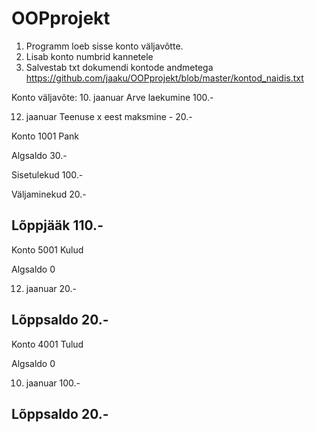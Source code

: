 # OOPprojekt

1. Programm loeb sisse konto väljavõtte. 
2. Lisab konto numbrid  kannetele
3. Salvestab txt dokumendi kontode andmetega   https://github.com/jaaku/OOPprojekt/blob/master/kontod_naidis.txt  

Konto väljavõte:
10. jaanuar Arve laekumine 100.-

12. jaanuar Teenuse x eest maksmine - 20.-


Konto 1001 Pank

Algsaldo 30.-

Sisetulekud 100.-

Väljaminekud 20.-

Lõppjääk 110.-
--------------------------

Konto 5001 Kulud

Algsaldo 0

12. jaanuar 20.-

Lõppsaldo 20.-
-------------------------


Konto 4001 Tulud

Algsaldo 0

10. jaanuar  100.-

Lõppsaldo 20.-
--------------------------

